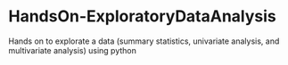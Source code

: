 # HandsOn-ExploratoryDataAnalysis
Hands on to explorate a data (summary statistics, univariate analysis, and multivariate analysis) using python
